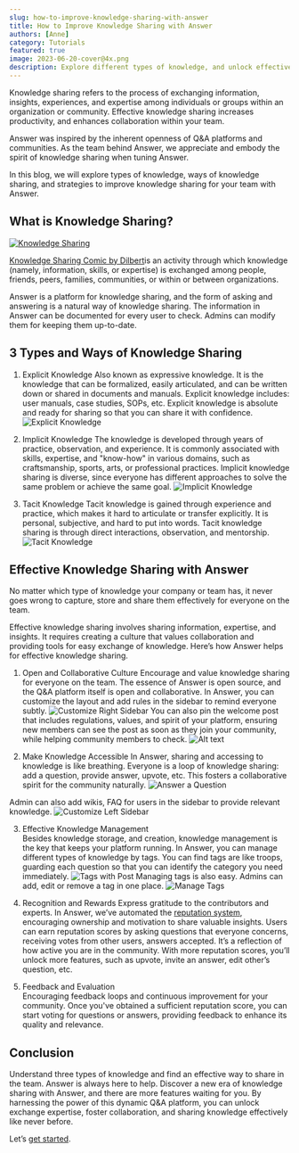 ```yaml
---
slug: how-to-improve-knowledge-sharing-with-answer
title: How to Improve Knowledge Sharing with Answer
authors: [Anne]
category: Tutorials
featured: true
image: 2023-06-20-cover@4x.png
description: Explore different types of knowledge, and unlock effective knowledge sharing for your team with the right strategies and the right tool Answer.
---
```

Knowledge sharing refers to the process of exchanging information, insights, experiences, and expertise among individuals or groups within an organization or community.  Effective knowledge sharing increases productivity, and enhances collaboration within your team.

Answer was inspired by the inherent openness of Q&A platforms and communities. As the team behind Answer, we appreciate and embody the spirit of knowledge sharing when tuning Answer.

In this blog, we will explore types of knowledge, ways of knowledge sharing, and strategies to improve knowledge sharing for your team with Answer.

## What is Knowledge Sharing?

[![Knowledge Sharing](knowledgesharing1.jpeg)](https://www.pinterest.com/pin/140596819595429978/)

[Knowledge Sharing Comic by Dilbert](https://en.wikipedia.org/wiki/Knowledge_sharing)is an activity through which knowledge (namely, information, skills, or expertise) is exchanged among people, friends, peers, families, communities, or within or between organizations.

Answer is a platform for knowledge sharing, and the form of asking and answering is a natural way of knowledge sharing. The information in Answer can be documented for every user to check. Admins can modify them for keeping them up-to-date.

## 3 Types and Ways of Knowledge Sharing

01. Explicit Knowledge
 Also known as expressive knowledge. It is the knowledge that can be formalized, easily articulated, and can be written down or shared in documents and manuals. Explicit knowledge includes: user manuals, case studies, SOPs, etc.
 Explicit knowledge is absolute and ready for sharing so that you can share it with confidence.
   ![Explicit Knowledge](knowledgesharing2.png)

02. Implicit Knowledge
 The knowledge is developed through years of practice, observation, and experience. It is commonly associated with skills, expertise, and "know-how" in various domains, such as craftsmanship, sports, arts, or professional practices.
 Implicit knowledge sharing is diverse, since everyone has different approaches to solve the same problem or achieve the same goal.
    ![Implicit Knowledge](knowledgesharing3.png)

03. Tacit Knowledge
 Tacit knowledge is gained through experience and practice, which makes it hard to articulate or transfer explicitly. It is personal, subjective, and hard to put into words.
 Tacit knowledge sharing is through direct interactions, observation, and mentorship.
   ![Tacit Knowledge](knowledgesharing4.png)

## Effective Knowledge Sharing with Answer

No matter which type of knowledge your company or team has, it never goes wrong to capture, store and share them effectively for everyone on the team.

Effective knowledge sharing involves sharing information, expertise, and insights. It requires creating a culture that values collaboration and providing tools for easy exchange of knowledge. Here’s how Answer helps for effective knowledge sharing.

1. Open and Collaborative Culture
 Encourage and value knowledge sharing for everyone on the team. The essence of Answer is open source, and the Q&A platform itself is open and collaborative.
 In Answer, you can customize the layout and add rules in the sidebar to remind everyone subtly.
 ![Customize Right Sidebar](knowledgesharing5.png)
 You can also pin the welcome post that includes regulations, values, and spirit of your platform, ensuring new members can see the post as soon as they join your community, while helping community members to check.
 ![Alt text](knowledgesharing6.png)
  
2. Make Knowledge Accessible
 In Answer, sharing and accessing to knowledge is like breathing. Everyone is a loop of knowledge sharing: add a question, provide answer, upvote, etc. This fosters a collaborative spirit for the community naturally.
 ![Answer a Question](knowledgesharing7.png)

 Admin can also add wikis, FAQ for users in the sidebar to provide relevant knowledge.
 ![Customize Left Sidebar](knowledgesharing8.png)

3. Effective Knowledge Management  
 Besides knowledge storage, and creation, knowledge management is the key that keeps your platform running. In Answer, you can manage different types of knowledge by tags. You can find tags are like troops, guarding each question so that you can identify the category you need immediately.
 ![Tags with Post](knowledgesharing9.png)
 Managing tags is also easy. Admins can add, edit or remove a tag in one place.
 ![Manage Tags](knowledgesharing10.png)
4. Recognition and Rewards
 Express gratitude to the contributors and experts.
 In Answer, we’ve automated the [reputation system](https://answer.apache.org/docs/recipes/contents/reputation), encouraging ownership and motivation to share valuable insights. Users can earn reputation scores by asking questions that everyone concerns, receiving votes from other users, answers accepted. It’s a reflection of how active you are in the community. With more reputation scores, you’ll unlock more features, such as upvote, invite an answer, edit other’s question, etc.

5. Feedback and Evaluation  
 Encouraging feedback loops and continuous improvement for your community. Once you've obtained a sufficient reputation score, you can start voting for questions or answers, providing feedback to enhance its quality and relevance.

## Conclusion

Understand three types of knowledge and find an effective way to share in the team. Answer is always here to help. Discover a new era of knowledge sharing with Answer, and there are more features waiting for you. By harnessing the power of this dynamic Q&A platform, you can unlock exchange expertise, foster collaboration, and sharing knowledge effectively like never before.

Let’s [get started](https://answer.apache.org/docs).
